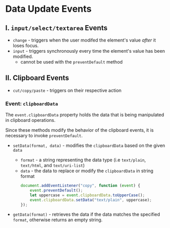 # **Data Update Events**

## **I. `input/select/textarea` Events**

- `change` - triggers when the user modifed the element's value _after_ it loses focus.
- `input` - triggers synchronously every time the element's value has been modified.
  - cannot be used with the `preventDefault` method

## **II. Clipboard Events**

- `cut/copy/paste` - triggers on their respective action

### **Event: `clipboardData`**

The `event.clipboardData` property holds the data that is being manipulated in clipboard operations.

Since these methods modify the behavior of the clipboard events, it is necessary to invoke `preventDefault`.

- `setData(format, data)` - modifies the `clipboardData` based on the given `data`

  - `format` - a string representing the data type
    (i.e `text/plain`, `text/html`, and `text/uri-list`)
  - `data` - the data to replace or modify the `clipboardData` in string format
    ```js
    document.addEventListener("copy", function (event) {
    	event.preventDefault();
    	let uppercase = event.clipboardData.toUpperCase();
    	event.clipboardData.setData("text/plain", uppercase);
    });
    ```

- `getData(format)` - retrieves the data if the data matches the specified `format`, otherwise returns an empty string.
